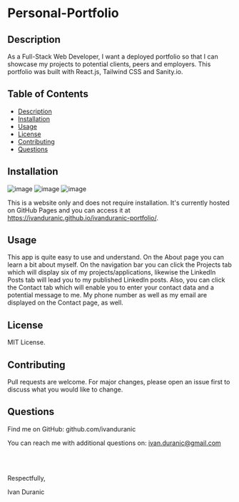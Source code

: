 # Personal-Portfolio

## Description

As a Full-Stack Web Developer, I want a deployed portfolio so that I can showcase my projects to potential clients, peers and employers. This portfolio was built with React.js, Tailwind CSS and Sanity.io.

## Table of Contents

- [Description](#description)
- [Installation](#installation)
- [Usage](#usage)
- [License](#license)
- [Contributing](#contributing)
- [Questions](#questions)

## Installation

![image](https://user-images.githubusercontent.com/61889668/115163439-1e9ba000-a077-11eb-814e-d581c3dab6ef.png)
![image](https://user-images.githubusercontent.com/61889668/115163402-f318b580-a076-11eb-92c1-7a68580b9859.png)
![image](https://user-images.githubusercontent.com/61889668/115163423-075cb280-a077-11eb-918e-2eb8bb201cbd.png)

This is a website only and does not require installation. It's currently hosted on GitHub Pages and you can access it at https://ivanduranic.github.io/ivanduranic-portfolio/.

## Usage

This app is quite easy to use and understand. On the About page you can learn a bit about myself. On the navigation bar you can click the Projects tab which will display six of my projects/applications, likewise the LinkedIn Posts tab will lead you to my published LinkedIn posts. Also, you can click the Contact tab which will enable you to enter your contact data and a potential message to me. My phone number as well as my email are displayed on the Contact page, as well.

## License

MIT License.

## Contributing

Pull requests are welcome. For major changes, please open an issue first to discuss what you would like to change.

## Questions

Find me on GitHub: github.com/ivanduranic

You can reach me with additional questions on: ivan.duranic@gmail.com

<br><br>

Respectfully,

Ivan Duranic
